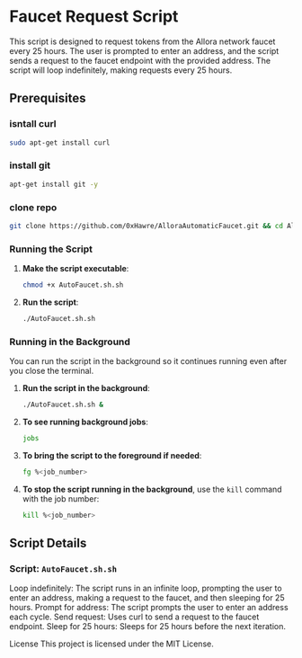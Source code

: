 # Faucet Request Script

This script is designed to request tokens from the Allora network faucet every 25 hours. The user is prompted to enter an address, and the script sends a request to the faucet endpoint with the provided address. The script will loop indefinitely, making requests every 25 hours.

## Prerequisites

### isntall curl 
```sh 
sudo apt-get install curl
```

### install git 
```sh
apt-get install git -y
``````

### clone repo 
```sh 
git clone https://github.com/0xHawre/AlloraAutomaticFaucet.git && cd AlloraAutomaticFaucet
```


### Running the Script

1. **Make the script executable**:

    ```sh
    chmod +x AutoFaucet.sh.sh
    ```

2. **Run the script**:

    ```sh
    ./AutoFaucet.sh.sh
    ```

### Running in the Background

You can run the script in the background so it continues running even after you close the terminal.

1. **Run the script in the background**:

    ```sh
    ./AutoFaucet.sh.sh &
    ```

2. **To see running background jobs**:

    ```sh
    jobs
    ```

3. **To bring the script to the foreground if needed**:

    ```sh
    fg %<job_number>
    ```

4. **To stop the script running in the background**, use the `kill` command with the job number:

    ```sh
    kill %<job_number>
    ```

## Script Details

### Script: `AutoFaucet.sh.sh`

Loop indefinitely: The script runs in an infinite loop, prompting the user to enter an address, making a request to the faucet, and then sleeping for 25 hours.
Prompt for address: The script prompts the user to enter an address each cycle.
Send request: Uses curl to send a request to the faucet endpoint.
Sleep for 25 hours: Sleeps for 25 hours before the next iteration.

License
This project is licensed under the MIT License.
